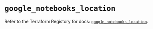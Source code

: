 # `google_notebooks_location`

Refer to the Terraform Registory for docs: [`google_notebooks_location`](https://registry.terraform.io/providers/hashicorp/google-beta/4.78.0/docs/resources/google_notebooks_location).
